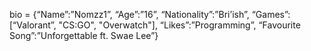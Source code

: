 bio = {“Name”:”Nomzz1”, “Age”:”16”, “Nationality”:”Bri’ish”, “Games”:[“Valorant”, "CS:GO", "Overwatch"], “Likes”:”Programming”, “Favourite Song”:”Unforgettable ft. Swae Lee”}
<!---
Nomzz1/Nomzz1 is a ✨ special ✨ repository because its `README.md` (this file) appears on your GitHub profile.
You can click the Preview link to take a look at your changes.
--->
